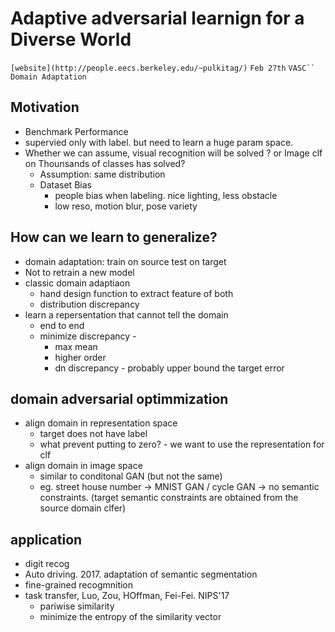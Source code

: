 # Adaptive adversarial learnign for a Diverse World
`[website](http://people.eecs.berkeley.edu/~pulkitag/)` `Feb 27th` `VASC`` Domain Adaptation`

## Motivation
- Benchmark Performance
- supervied only with label. but need to learn a huge param space.
- Whether we can assume, visual recognition will be solved ? or Image clf on Thounsands of classes has solved?
    + Assumption: same distribution 
    + Dataset Bias  
        * people bias when labeling. nice lighting, less obstacle
        * low reso, motion blur, pose variety

## How can we learn to generalize?
- domain adaptation: train on source test on target
- Not to retrain a new model
- classic domain adaptiaon
    + hand design function to extract feature of both 
    + distribution discrepancy
- learn a repersentation that cannot tell the domain
    + end to end
    + minimize discrepancy - 
        * max mean
        * higher order
        * dn discrepancy - probably upper bound the target error

## domain adversarial optimmization
- align domain in representation space
    + target does not have label
    + what prevent putting to zero? - we want to use the representation for clf
- align domain in image space
    + similar to conditonal GAN (but not the same)
    + eg. street house number -> MNIST GAN / cycle GAN -> no semantic constraints. (target semantic constraints are obtained from the source domain clfer)

## application
- digit recog
- Auto driving. 2017. adaptation of semantic segmentation
- fine-grained recogmnition
- task transfer, Luo, Zou, HOffman, Fei-Fei. NIPS'17
    + pariwise similarity
    + minimize the entropy of the similarity vector


